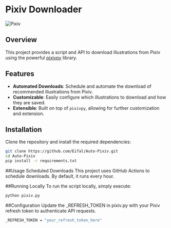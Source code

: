 # Pixiv Downloader

![Pixiv](https://user-images.githubusercontent.com/123456/987654321.png)

## Overview

This project provides a script and API to download illustrations from Pixiv using the powerful [pixivpy](https://github.com/upbit/pixivpy) library.

## Features

- **Automated Downloads**: Schedule and automate the download of recommended illustrations from Pixiv.
- **Customizable**: Easily configure which illustrations to download and how they are saved.
- **Extensible**: Built on top of `pixivpy`, allowing for further customization and extension.

## Installation

Clone the repository and install the required dependencies:

```sh
git clone https://github.com/Eifal/Auto-Pixiv.git
cd Auto-Pixiv
pip install -r requirements.txt
```


##Usage
Scheduled Downloads
This project uses GitHub Actions to schedule downloads. By default, it runs every hour.

##Running Locally
To run the script locally, simply execute:


```sh
python pixiv.py
```


##Configuration
Update the _REFRESH_TOKEN in pixiv.py with your Pixiv refresh token to authenticate API requests.

```sh
_REFRESH_TOKEN = "your_refresh_token_here"
```
